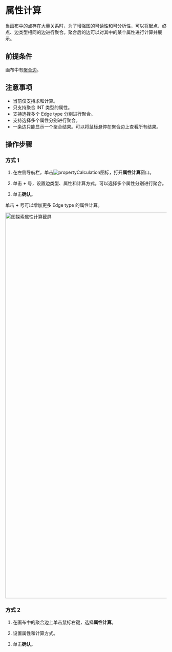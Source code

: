 # 属性计算

当画布中的点存在大量关系时，为了增强图的可读性和可分析性，可以将起点、终点、边类型相同的边进行聚合。聚合后的边可以对其中的某个属性进行计算并展示。

## 前提条件

画布中有[聚合边](../canvas-operations/visualization-mode.md)。

## 注意事项

- 当前仅支持求和计算。
- 只支持聚合 INT 类型的属性。
- 支持选择多个 Edge type 分别进行聚合。
- 支持选择多个属性分别进行聚合。
- 一条边只能显示一个聚合结果。可以将鼠标悬停在聚合边上查看所有结果。

## 操作步骤

### 方式 1

1. 在左侧导航栏，单击![propertyCalculation](https://docs-cdn.nebula-graph.com.cn/figures/icon-nav-propertyCalculation.png)图标，打开**属性计算**窗口。

2. 单击 **+** 号，设置边类型、属性和计算方式。可以选择多个属性分别进行聚合。

3. 单击**确认**。

单击 **+** 号可以增加更多 Edge type 的属性计算。

<img src="https://docs-cdn.nebula-graph.com.cn/figures/ec_expl_calculation_230913_cn.png" width="1200" alt="图探索属性计算截屏">

### 方式 2

1. 在画布中的聚合边上单击鼠标右键，选择**属性计算**。

2. 设置属性和计算方式。

3. 单击**确认**。

